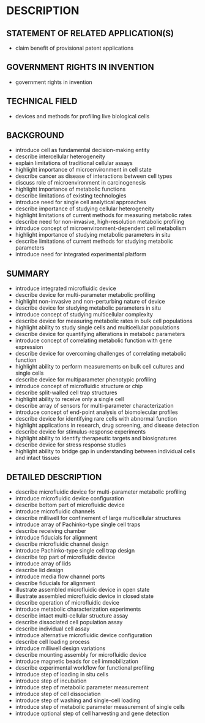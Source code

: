 # DESCRIPTION

## STATEMENT OF RELATED APPLICATION(S)

- claim benefit of provisional patent applications

## GOVERNMENT RIGHTS IN INVENTION

- government rights in invention

## TECHNICAL FIELD

- devices and methods for profiling live biological cells

## BACKGROUND

- introduce cell as fundamental decision-making entity
- describe intercellular heterogeneity
- explain limitations of traditional cellular assays
- highlight importance of microenvironment in cell state
- describe cancer as disease of interactions between cell types
- discuss role of microenvironment in carcinogenesis
- highlight importance of metabolic functions
- describe limitations of existing technologies
- introduce need for single cell analytical approaches
- describe importance of studying cellular heterogeneity
- highlight limitations of current methods for measuring metabolic rates
- describe need for non-invasive, high-resolution metabolic profiling
- introduce concept of microenvironment-dependent cell metabolism
- highlight importance of studying metabolic parameters in situ
- describe limitations of current methods for studying metabolic parameters
- introduce need for integrated experimental platform

## SUMMARY

- introduce integrated microfluidic device
- describe device for multi-parameter metabolic profiling
- highlight non-invasive and non-perturbing nature of device
- describe device for studying metabolic parameters in situ
- introduce concept of studying multicellular complexity
- describe device for measuring metabolic rates in bulk cell populations
- highlight ability to study single cells and multicellular populations
- describe device for quantifying alterations in metabolic parameters
- introduce concept of correlating metabolic function with gene expression
- describe device for overcoming challenges of correlating metabolic function
- highlight ability to perform measurements on bulk cell cultures and single cells
- describe device for multiparameter phenotypic profiling
- introduce concept of microfluidic structure or chip
- describe split-walled cell trap structures
- highlight ability to receive only a single cell
- describe array of sensors for multi-parameter characterization
- introduce concept of end-point analysis of biomolecular profiles
- describe device for identifying rare cells with abnormal function
- highlight applications in research, drug screening, and disease detection
- describe device for stimulus-response experiments
- highlight ability to identify therapeutic targets and biosignatures
- describe device for stress response studies
- highlight ability to bridge gap in understanding between individual cells and intact tissues

## DETAILED DESCRIPTION

- describe microfluidic device for multi-parameter metabolic profiling
- introduce microfluidic device configuration
- describe bottom part of microfluidic device
- introduce microfluidic channels
- describe milliwell for confinement of large multicellular structures
- introduce array of Pachinko-type single cell traps
- describe receiving chamber
- introduce fiducials for alignment
- describe microfluidic channel design
- introduce Pachinko-type single cell trap design
- describe top part of microfluidic device
- introduce array of lids
- describe lid design
- introduce media flow channel ports
- describe fiducials for alignment
- illustrate assembled microfluidic device in open state
- illustrate assembled microfluidic device in closed state
- describe operation of microfluidic device
- introduce metabolic characterization experiments
- describe intact multi-cellular structure assay
- describe dissociated cell population assay
- describe individual cell assay
- introduce alternative microfluidic device configuration
- describe cell loading process
- introduce milliwell design variations
- describe mounting assembly for microfluidic device
- introduce magnetic beads for cell immobilization
- describe experimental workflow for functional profiling
- introduce step of loading in situ cells
- introduce step of incubation
- introduce step of metabolic parameter measurement
- introduce step of cell dissociation
- introduce step of washing and single-cell loading
- introduce step of metabolic parameter measurement of single cells
- introduce optional step of cell harvesting and gene detection

